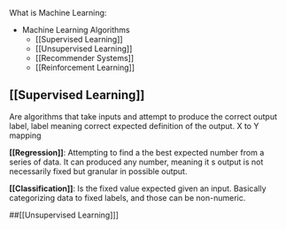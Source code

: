 What is Machine Learning:
- Machine Learning Algorithms
    - [[Supervised Learning]]
    - [[Unsupervised Learning]]
    - [[Recommender Systems]]
    - [[Reinforcement Learning]]

## [[Supervised Learning]]
Are algorithms that take inputs and attempt to produce the correct output label, label meaning correct expected definition of the output.  X to Y mapping

**[[Regression]]**: Attempting to find a the best expected number from a series of data. It can produced any number, meaning it s output is not necessarily fixed but granular in possible output.

**[[Classification]]**: Is the fixed value expected given an input. Basically categorizing data to fixed labels, and those can be non-numeric.

##[[Unsupervised Learning]]]

